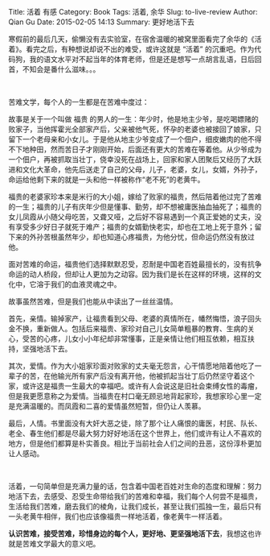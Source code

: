 Title: 活着 有感
Category: Book
Tags: 活着, 余华
Slug: to-live-review
Author: Qian Gu
Date: 2015-02-05 14:13
Summary: 更好地活下去

寒假前的最后几天，偷懒没有去实验室，在宿舍温暖的被窝里面看完了余华的《活着》。看完之后，有种想说却说不出的难受，或许这就是 “活着” 的沉重吧。作为代码狗，我的语文水平对不起当年的体育老师，但是还是想写一点胡言乱语，日后回首，不知会是番什么滋味。。。

<br>


苦难文学，每个人的一生都是在苦难中度过：

故事是关于一个叫做 福贵
的男人的一生：年少时，他是地主少爷，是吃喝嫖赌的败家子，当他挥霍光全部家产后，父亲被他气死，怀孕的老婆也被接回了娘家，只留下一个老母亲和小女儿。于是他从地主少爷变成了一个佃户，细皮嫩肉的他不得不下地种田，然而苦日子才刚刚开始，后面还有更大的苦难在等着他。从少爷成为一个佃户，再被抓取当壮丁，侥幸没死在战场上，回家和家人团聚后又经历了大跃进和文化大革命，他先后送走了自己的父母，儿子，老婆，女儿，女婿，外孙子，命运给他剩下来的就是一头和他一样被称作“老不死”的老黄牛。

福贵的老婆家珍本来是米行的大小姐，嫁给了败家的福贵，然后陪着他过完了苦难的一生；福贵的儿子有庆年少但是懂事、勤劳，却不想被庸医抽血抽死了；福贵的女儿凤霞从小随父母吃苦，又聋又哑，之后好不容易遇到一个真正爱她的丈夫，没有享受多少好日子就死于难产；福贵的女婿勤快老实，却也在工地上死于意外；留下来的外孙苦根虽然年少，却也知道心疼福贵，为他分忧，但命运仍然没有放过他。

面对苦难的命运，福贵他们选择默默忍受，忍耐是中国老百姓最擅长的，没有抗争命运的动人桥段，但却让人更加为之动容。因为我们是长在这样的环境，这样的文化中，它溶于我们的血液灵魂之中。

故事虽然苦难，但是我们也能从中读出了一丝丝温情。

首先，亲情。输掉家产，让福贵看到父母、老婆的真情所在，幡然悔悟，浪子回头金不换，重新做人。包括后来福贵、家珍对自己儿女简单粗暴的教育、生病的关心，受苦的心疼，儿女小小年纪却非常懂事，正是亲情让他们相互依赖，相互扶持，坚强地活下去。

其次，爱情。作为大小姐家珍面对败家的丈夫毫无怨言，心干情愿地陪着他吃了一辈子的苦，在他输光所有家产后没有离开他，他被抓起当壮丁后仍然坚守着这个家，或许这是福贵一生最大的幸福吧。或许有人会说这是旧社会束缚女性的毒瘤，但是我更愿意称之为爱情。当福贵在村口毫无顾忌地背起家珍，我想家珍心里一定是充满温暖的。而凤霞和二喜的爱情虽然短暂，但仍让人羡慕。

最后，人情。书里面没有大奸大恶之徒，除了那个让人痛恨的庸医，村民、队长、老全、春生他们都是尽最大努力好好地活在这个世界上，他们或许有让人不喜欢的地方，但是他们都算是朴实善良。相比于当前社会人们之间的丑恶，这份淳朴更加让人感动。

<br>


活着，一句简单但是充满力量的话，包含着中国老百姓对生命的态度和理解：努力地活下去，去感受、忍受生命带给我们的苦难和幸福，我们每个人何尝不是福贵，生活给我们苦难，磨去我们的棱角，让我们成长，甚至让我们孤独一生，最后只有一头老黄牛相伴，我们也应该像福贵一样地活着，像老黄牛一样活着。

**认识苦难，接受苦难，珍惜身边的每个人，更好地、更坚强地活下去**，我想这也许就是苦难文学最大的意义吧。
